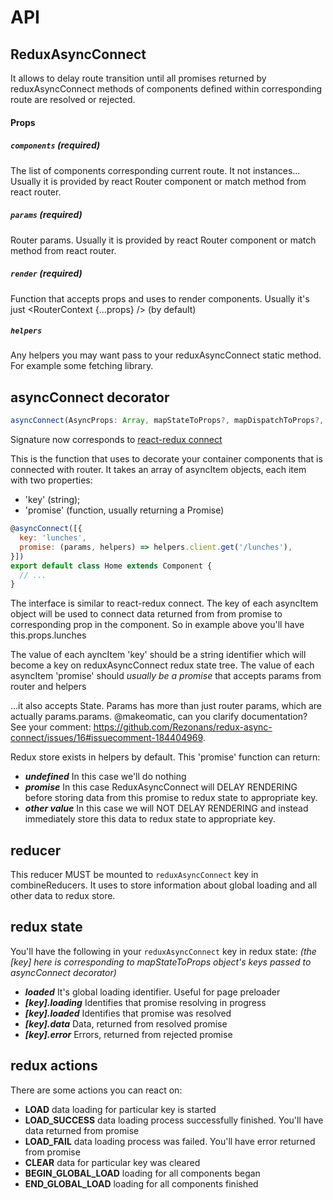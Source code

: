 API
============

## ReduxAsyncConnect
It allows to delay route transition until all promises returned by reduxAsyncConnect methods of components defined within corresponding route are resolved or rejected.

#### Props
##### `components` (required)
The list of components corresponding current route. It not instances...
Usually it is provided by react Router component or match method from react router.

##### `params` (required)
Router params.
Usually it is provided by react Router component or match method from react router.

##### `render` (required)
Function that accepts props and uses to render components.
Usually it's just <RouterContext {...props} /> (by default)

##### `helpers`
Any helpers you may want pass to your reduxAsyncConnect static method.
For example some fetching library.

## asyncConnect decorator

```js
asyncConnect(AsyncProps: Array, mapStateToProps?, mapDispatchToProps?, mergeProps?, options?)
```

Signature now corresponds to [react-redux connect](https://github.com/reactjs/react-redux/blob/master/docs/api.md#connectmapstatetoprops-mapdispatchtoprops-mergeprops-options)

This is the function that uses to decorate your container components that is connected with router.
It takes an array of asyncItem objects, each item with two properties:

-  'key'  (string); 
-  'promise' (function, usually returning a Promise)

```js
@asyncConnect([{
  key: 'lunches',
  promise: (params, helpers) => helpers.client.get('/lunches'),
}])
export default class Home extends Component {
  // ...
}
```

The interface is similar to react-redux connect. The key of each asyncItem object will be used to connect data returned from from promise to corresponding prop in the component.
So in example above you'll have this.props.lunches

The value of each ayncItem 'key' should be a string identifier which will become a key on reduxAsyncConnect redux state tree.
The value of each asyncItem 'promise' should *usually be a promise* that accepts params from router and helpers

...it also accepts State. Params has more than just router params, which are actually params.params. @makeomatic, can you clarify documentation? See your comment: https://github.com/Rezonans/redux-async-connect/issues/16#issuecomment-184404969.

Redux store exists in helpers by default.
This 'promise' function can return:
- _**undefined**_ In this case we'll do nothing
- _**promise**_ In this case ReduxAsyncConnect will DELAY RENDERING before storing data from this promise to redux state to appropriate key.
- _**other value**_ In this case we will NOT DELAY RENDERING and instead immediately store this data to redux state to appropriate key.

## reducer
This reducer MUST be mounted to `reduxAsyncConnect` key in combineReducers.
It uses to store information about global loading and all other data to redux store.

## redux state
You'll have the following in your `reduxAsyncConnect` key in redux state:
_(the [key] here is corresponding to mapStateToProps object's keys passed to asyncConnect decorator)_

- _**loaded**_ It's global loading identifier. Useful for page preloader
- _**[key].loading**_ Identifies that promise resolving in progress
- _**[key].loaded**_ Identifies that promise was resolved
- _**[key].data**_ Data, returned from resolved promise
- _**[key].error**_ Errors, returned from rejected promise

## redux actions
There are some actions you can react on:
- **LOAD** data loading for particular key is started
- **LOAD_SUCCESS** data loading process successfully finished. You'll have data returned from promise
- **LOAD_FAIL** data loading process was failed. You'll have error returned from promise
- **CLEAR** data for particular key was cleared
- **BEGIN_GLOBAL_LOAD** loading for all components began
- **END_GLOBAL_LOAD** loading for all components finished
